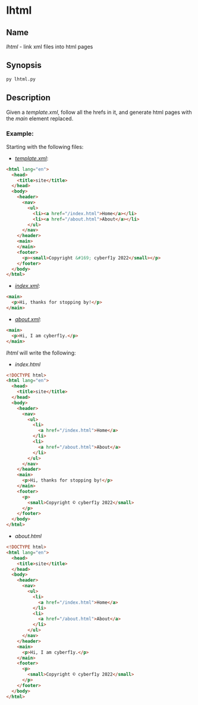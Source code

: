 # lhtml
## Name
*lhtml* - link xml files into html pages

## Synopsis
```sh
py lhtml.py
```

## Description
Given a *template.xml*, follow all the hrefs in it, and generate html pages with
the *main* element replaced.

### Example:
Starting with the following files:
* [*template.xml*](example/template.xml):
```html
<html lang="en">
  <head>
    <title>site</title>
  </head>
  <body>
    <header>
      <nav>
        <ul>
          <li><a href="/index.html">Home</a></li>
          <li><a href="/about.html">About</a></li>
        </ul>
      </nav>
    </header>
    <main>
    </main>
    <footer>
      <p><small>Copyright &#169; cyberf1y 2022</small></p>
    </footer>
  </body>
</html>
```

* [*index.xml*](example/index.xml):
```html
<main>
  <p>Hi, thanks for stopping by!</p>
</main>
```

* [*about.xml*](example/about.xml):
```html
<main>
  <p>Hi, I am cyberf1y.</p>
</main>
```

*lhtml* will write the following:
* *index.html*
```html
<!DOCTYPE html>
<html lang="en">
  <head>
    <title>site</title>
  </head>
  <body>
    <header>
      <nav>
        <ul>
          <li>
            <a href="/index.html">Home</a>
          </li>
          <li>
            <a href="/about.html">About</a>
          </li>
        </ul>
      </nav>
    </header>
    <main>
      <p>Hi, thanks for stopping by!</p>
    </main>
    <footer>
      <p>
        <small>Copyright © cyberf1y 2022</small>
      </p>
    </footer>
  </body>
</html>
```

* *about.html*
```html
<!DOCTYPE html>
<html lang="en">
  <head>
    <title>site</title>
  </head>
  <body>
    <header>
      <nav>
        <ul>
          <li>
            <a href="/index.html">Home</a>
          </li>
          <li>
            <a href="/about.html">About</a>
          </li>
        </ul>
      </nav>
    </header>
    <main>
      <p>Hi, I am cyberf1y.</p>
    </main>
    <footer>
      <p>
        <small>Copyright © cyberf1y 2022</small>
      </p>
    </footer>
  </body>
</html>
```
